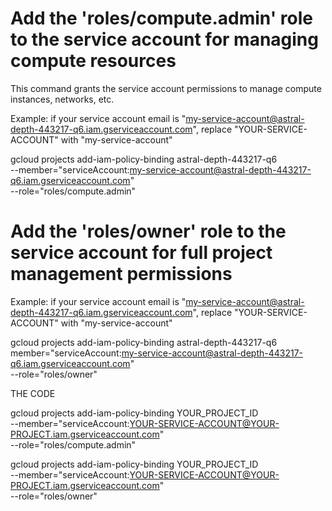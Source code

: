 # Add the 'roles/compute.admin' role to the service account for managing compute resources
This command grants the service account permissions to manage compute instances, networks, etc.

Example: if your service account email is "my-service-account@astral-depth-443217-q6.iam.gserviceaccount.com",
replace "YOUR-SERVICE-ACCOUNT" with "my-service-account"

gcloud projects add-iam-policy-binding astral-depth-443217-q6 \
--member="serviceAccount:my-service-account@astral-depth-443217-q6.iam.gserviceaccount.com" \
--role="roles/compute.admin"

# Add the 'roles/owner' role to the service account for full project management permissions
Example: if your service account email is "my-service-account@astral-depth-443217-q6.iam.gserviceaccount.com",
replace "YOUR-SERVICE-ACCOUNT" with "my-service-account"

gcloud projects add-iam-policy-binding astral-depth-443217-q6 \
member="serviceAccount:my-service-account@astral-depth-443217-q6.iam.gserviceaccount.com" \
--role="roles/owner"

THE CODE

gcloud projects add-iam-policy-binding YOUR_PROJECT_ID \
  --member="serviceAccount:YOUR-SERVICE-ACCOUNT@YOUR-PROJECT.iam.gserviceaccount.com" \
  --role="roles/compute.admin"

gcloud projects add-iam-policy-binding YOUR_PROJECT_ID \
  --member="serviceAccount:YOUR-SERVICE-ACCOUNT@YOUR-PROJECT.iam.gserviceaccount.com" \
  --role="roles/owner"
